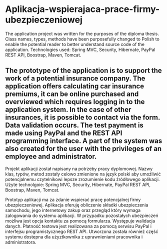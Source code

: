 # Aplikacja-wspierajaca-prace-firmy-ubezpieczeniowej

The application project was written for the purposes of the diploma thesis. Class names, types, methods have been purposefully changed to Polish to enable the potential reader to better understand source code of the application. Technologies used: Spring MVC, Security, Hibernate, PayPal REST API, Boostrap, Maven, Tomcat.

The prototype of the application is to support the work of a potential insurance company. The application offers calculating car insurance premiums, it can be online purchased and overviewed which requires logging in to the application system. In the case of other insurances, it is possible to contact via the form. Data validation occurs. The test payment is made using PayPal and the REST API programming interface. A part of the system was also created for the user with the privileges of an employee and administrator.
---------------------------
Projekt aplikacji został napisany na potrzeby pracy dyplomowej. Nazwy klas, typów, metod zostały celowo zmienione na język polski aby umożliwić potencjalnemu czytelnikowi lepsze zrozumienie kodu źródłowego aplikacji. Użyte technolgoie: Spring MVC, Security, Hibernate, PayPal REST API, Boostrap, Maven, Tomcat.

Prototyp aplikacji ma za zdanie wspierać pracę potencjalnej firmy ubezpieczeniowej. Aplikacja oferuję obliczenie składki ubezpieczenia samochodu, jego internetowy zakup oraz przegląd który wymaga zalogowania do systemu aplikacji. W przypadku pozostałych ubezpieczeń możliwa jest opcja kontaktu za pomocą formularza. Występuje walidacja danych. Płatność testowa jest realizowana za pomocą serwisu PayPal i interfejsu programistycznego REST API. Utworzona została również część systemu dostepna dla użyztkownika z uprawnieniami pracownika i administratora.
